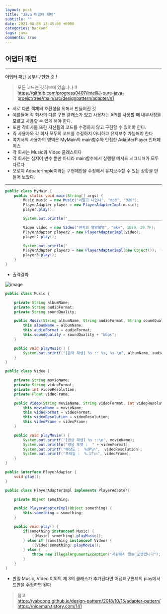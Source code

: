```yaml
---
layout: post
title: "Java 어댑터 패턴"
subtitle: ""
date: 2021-08-08 13:45:00 +0900
categories: backend
tags: java
comments: true
---
```


## 어댑터 패턴

---

어댑터 패턴 공부/구현한 것 !

> 모든 코드는 깃허브에 있습니다 !!  
> https://github.com/progress0407/intelliJ-pure-java-proejct/tree/main/src/designpattern/adapter/n1

- 서로 다른 객체의 호환성을 위해서 만들어진 것
- 예를들어 각 회사의 다른 구현 클래스가 있고 사용자는 API를 사용할 때 내부사정을 모르고 사용할 수 있게 해야 한다.
- 또한 각회사들 또한 자신들의 코드를 수정하지 않고 구현할 수 있어야 한다.
- 즉 사용자와 각 회사 모두의 코드를 수정하지 아니하고 유지보수 가능해야 한다
- 여기서의 사용자의 영역은 MyMain의 main함수와 인접한 AdapterPlayer 인터페이스
- 각 회사는 Music과 Video 클래스이다
- 각 회사는 심지어 변수 뿐만 아니라 main함수에서 실행될 메서드 시그니쳐가 모두 다르다
- 오로지 AdpaterImple이라는 구현체만을 수정해서 유지보수할 수 있는 상황을 만들어 보았다.

---

```java
public class MyMain {
    public static void main(String[] args) {
        Music music = new Music("너말고 니언니", "mp3", "320");
        PlayerAdapter player = new PlayerAdapterImpl(music);
        player.play();

        System.out.println("_________________________________________________");

        Video video = new Video("센치의 행방불명", "mkv", 1080, 29.7F);
        PlayerAdapter player2 = new PlayerAdapterImpl(video);
        player2.play();

        System.out.println("_________________________________________________");
        PlayerAdapter player3 = new PlayerAdapterImpl(new Object());
        player3.play();
    }
}
```

- 출력결과

![image](https://user-images.githubusercontent.com/66164361/128621587-68e199ff-c8db-4697-93e0-8ac70379e4c1.png)

```java
public class Music {

    private String albumName;
    private String audioFormat;
    private String soundQuality;

    public Music(String albumName, String audioFormat, String soundQuality) {
        this.albumName = albumName;
        this.audioFormat = audioFormat;
        this.soundQuality = soundQuality + "kbps";
    }

    public void playMusic() {
        System.out.printf("[음악 재생] %s :: %s, %s \n", albumName, audioFormat, soundQuality);
    }
}
```

```java
public class Video {

    private String movieName;
    private String videoFormat;
    private int videoResolution;
    private Float videoFrame;

    public Video(String movieName, String videoFormat, int videoResolution, Float videoFrame) {
        this.movieName = movieName;
        this.videoFormat = videoFormat;
        this.videoResolution = videoResolution;
        this.videoFrame = videoFrame;
    }

    public void playMovie() {
        System.out.printf("[영상 재생] %s ::\n", movieName);
        System.out.println("영상 포맷 :  " + videoFormat);
        System.out.printf("해상도 :  %dP\n",  videoResolution);
        System.out.printf("프레임 :  %.1f\n", videoFrame);
    }
}
```

```java
public interface PlayerAdapter {
    void play();
}
```

```java
public class PlayerAdapterImpl implements PlayerAdapter{

    private Object something;

    public PlayerAdapterImpl(Object something) {
        this.something = something;
    }

    public void play() {
        if(something instanceof Music) {
            ((Music) something).playMusic();
        } else if (something instanceof Video) {
            ((Video)something).playMovie();
        } else {
            throw new IllegalArgumentException("지원하지 않는 포맷입니다");
        }
    }
}
```

- 만일 Music, Video 이외의 제 3의 클래스가 추가된다면 어댑터구현체의 play메서드만을 수정하면 된다

> 참고  
> https://yaboong.github.io/design-pattern/2018/10/15/adapter-pattern/  
> https://niceman.tistory.com/141
